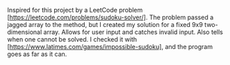 Inspired for this project by a LeetCode problem [https://leetcode.com/problems/sudoku-solver/].
The problem passed a jagged array to the method, but I created my solution for a fixed 9x9 two-dimensional array.
Allows for user input and catches invalid input. Also tells when one cannot be solved. I checked it with [https://www.latimes.com/games/impossible-sudoku], and the program goes as far as it can.
